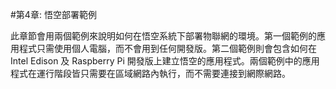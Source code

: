 #第4章: 悟空部署範例 

此章節會用兩個範例來說明如何在悟空系統下部署物聯網的環境。第一個範例的應用程式只需使用個人電腦，而不會用到任何開發版。第二個範例則會包含如何在 Intel Edison 及 Raspberry Pi 開發版上建立悟空的應用程式。兩個範例中的應用程式在運行階段皆只需要在區域網路內執行，而不需要連接到網際網路。  

<!--
we will use two examples to show the WuKong programming environment. This demonstration includes how to run WuKong system, manage devices, and deploy application. By finishing this section, you can have a basic idea about how WuKong works.
  
Before diving into the details, we first look at the WuKong programming editor as below. This editor is for creating Flow-Based Program (FBP), an intuitive IoT application flow. In this example, we use two IoT applications to follow two setups as mentioned in the **[Ch2](../Ch2/Ch2_WuKong_Environment_Setup.md)**. In the first FBP, when a UI buttion is clicked, it will send a signal to trigger Intel_sound component, and the the Intel theme will be played.  Similarly, in the second FBP, when the button changes its current value, this value will be propagated through a data link to control light actuator. 

-->

